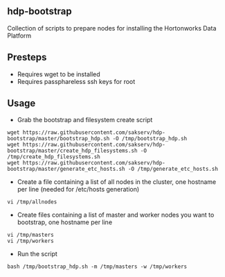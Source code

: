 hdp-bootstrap
-------------
Collection of scripts to prepare nodes for installing the Hortonworks Data Platform

Presteps
--------
* Requires wget to be installed
* Requires passphareless ssh keys for root

Usage
-----

* Grab the bootstrap and filesystem create script
```
wget https://raw.githubusercontent.com/sakserv/hdp-bootstrap/master/bootstrap_hdp.sh -O /tmp/bootstrap_hdp.sh
wget https://raw.githubusercontent.com/sakserv/hdp-bootstrap/master/create_hdp_filesystems.sh -O /tmp/create_hdp_filesystems.sh
wget https://raw.githubusercontent.com/sakserv/hdp-bootstrap/master/generate_etc_hosts.sh -O /tmp/generate_etc_hosts.sh
```

* Create a file containing a list of all nodes in the cluster, one hostname per line (needed for /etc/hosts generation)
```
vi /tmp/allnodes
```

* Create files containing a list of master and worker nodes you want to bootstrap, one hostname per line
```
vi /tmp/masters
vi /tmp/workers
```

* Run the script
```
bash /tmp/bootstrap_hdp.sh -m /tmp/masters -w /tmp/workers
```
